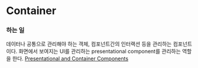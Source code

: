 # Container

### 하는 일

데이터나 공통으로 관리해야 하는 객체, 컴포넌트간의 인터랙션 등을 관리하는 컴포넌트이다.
화면에서 보여지는 UI를 관리하는 presentational component를 관리하는 역할을 한다.
[Presentational and Container Components](https://medium.com/@dan_abramov/smart-and-dumb-components-7ca2f9a7c7d0)